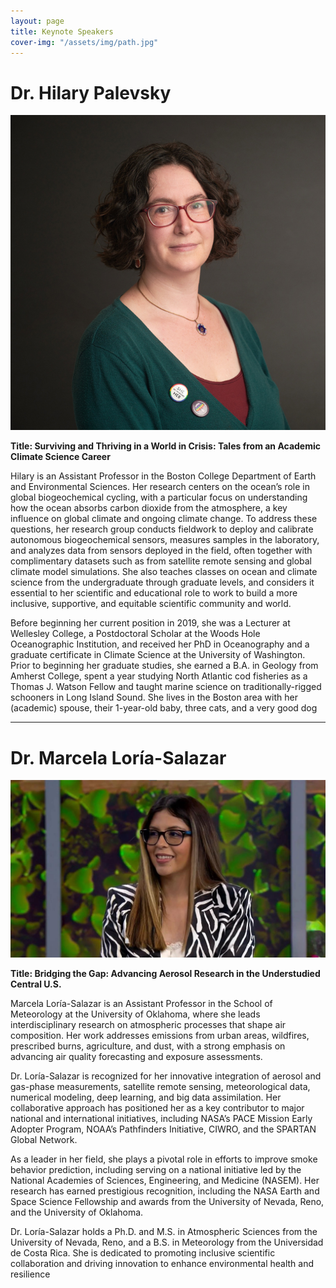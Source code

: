 ```yaml
---
layout: page
title: Keynote Speakers
cover-img: "/assets/img/path.jpg"
---
```




# Dr. Hilary Palevsky
<img src="/assets/img/Hilary Palevsky1114_crop.jpg" alt="Dr. Hilary Palevsky">

__Title: Surviving and Thriving in a World in Crisis: Tales from an Academic Climate Science Career__

Hilary is an Assistant Professor in the Boston College Department of Earth and Environmental Sciences. Her research centers on the ocean’s role in global biogeochemical cycling, with a particular focus on understanding how the ocean absorbs carbon dioxide from the atmosphere, a key influence on global climate and ongoing climate change. To address these questions, her research group conducts fieldwork to deploy and calibrate autonomous biogeochemical sensors, measures samples in the laboratory, and analyzes data from sensors deployed in the field, often together with complimentary datasets such as from satellite remote sensing and global climate model simulations. She also teaches classes on ocean and climate science from the undergraduate through graduate levels, and considers it essential to her scientific and educational role to work to build a more inclusive, supportive, and equitable scientific community and world.

Before beginning her current position in 2019, she was a Lecturer at Wellesley College, a Postdoctoral Scholar at the Woods Hole Oceanographic Institution, and received her PhD in Oceanography and a graduate certificate in Climate Science at the University of Washington. Prior to beginning her graduate studies, she earned a B.A. in Geology from Amherst College, spent a year studying North Atlantic cod fisheries as a Thomas J. Watson Fellow and taught marine science on traditionally-rigged schooners in Long Island Sound. She lives in the Boston area with her (academic) spouse, their 1-year-old baby, three cats, and a very good dog

---

# Dr. Marcela Loría-Salazar
<img src="/assets/img/MArcela_pic.jpg" alt="Dr. Marcela Loría-Salazar">

__Title: Bridging the Gap: Advancing Aerosol Research in the Understudied Central U.S.__

Marcela Loría-Salazar is an Assistant Professor in the School of Meteorology at the University of Oklahoma, where she leads interdisciplinary research on atmospheric processes that shape air composition. Her work addresses emissions from urban areas, wildfires, prescribed burns, agriculture, and dust, with a strong emphasis on advancing air quality forecasting and exposure assessments.

Dr. Loría-Salazar is recognized for her innovative integration of aerosol and gas-phase measurements, satellite remote sensing, meteorological data, numerical modeling, deep learning, and big data assimilation. Her collaborative approach has positioned her as a key contributor to major national and international initiatives, including NASA’s PACE Mission Early Adopter Program, NOAA’s Pathfinders Initiative, CIWRO, and the SPARTAN Global Network.

As a leader in her field, she plays a pivotal role in efforts to improve smoke behavior prediction, including serving on a national initiative led by the National Academies of Sciences, Engineering, and Medicine (NASEM). Her research has earned prestigious recognition, including the NASA Earth and Space Science Fellowship and awards from the University of Nevada, Reno, and the University of Oklahoma.

Dr. Loría-Salazar holds a Ph.D. and M.S. in Atmospheric Sciences from the University of Nevada, Reno, and a B.S. in Meteorology from the Universidad de Costa Rica. She is dedicated to promoting inclusive scientific collaboration and driving innovation to enhance environmental health and resilience

